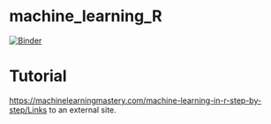 # machine_learning_R
[![Binder](https://mybinder.org/badge_logo.svg)](https://mybinder.org/v2/gh/ksorathia23/machine_learning_R/HEAD)
# Tutorial
https://machinelearningmastery.com/machine-learning-in-r-step-by-step/Links to an external site. 
